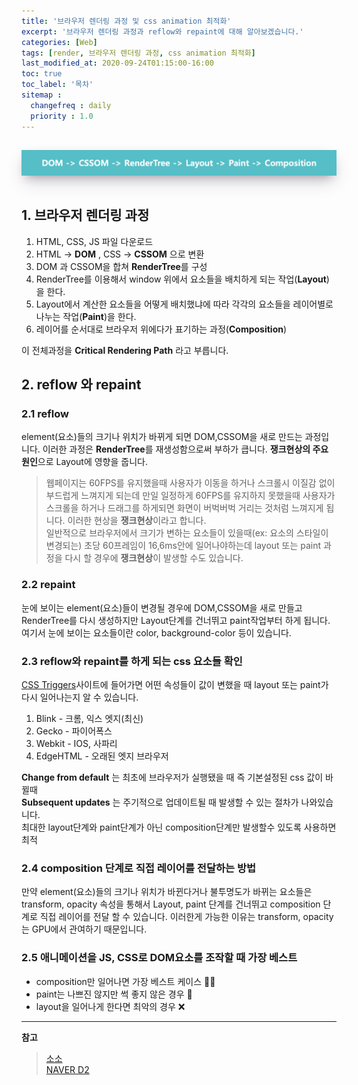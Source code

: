 ```yaml
---
title: '브라우저 렌더링 과정 및 css animation 최적화'
excerpt: '브라우저 렌더링 과정과 reflow와 repaint에 대해 알아보겠습니다.'
categories: [Web]
tags: [render, 브라우저 렌더링 과정, css animation 최적화]
last_modified_at: 2020-09-24T01:15:00-16:00
toc: true
toc_label: '목차'
sitemap :
  changefreq : daily
  priority : 1.0
---
```


  <img src='/assets/images/browserRender.png' alt='profile' style="width:600px; margin-top:15px; margin-bottom:15px; box-shadow: rgba(50, 50, 93, 0.25) 0px 13px 27px -5px, rgba(0, 0, 0, 0.3) 0px 8px 16px -8px, rgba(0, 0, 0, 0.024) 0px -6px 16px -6px;"/>

## 1. 브라우저 렌더링 과정

1. HTML, CSS, JS 파일 다운로드
2. HTML -> **DOM** , CSS -> **CSSOM** 으로 변환
3. DOM 과 CSSOM을 합쳐 **RenderTree**를 구성
4. RenderTree를 이용해서 window 위에서 요소들을 배치하게 되는 작업(**Layout**)을 한다.
5. Layout에서 계산한 요소들을 어떻게 배치했냐에 따라 각각의 요소들을 레이어별로 나누는 작업(**Paint**)을 한다.
6. 레이어를 순서대로 브라우저 위에다가 표기하는 과정(**Composition**)

이 전체과정을 **Critical Rendering Path** 라고 부릅니다.

## 2. reflow 와 repaint

### 2.1 reflow

element(요소)들의 크기나 위치가 바뀌게 되면 DOM,CSSOM을 새로 만드는 과정입니다. 이러한 과정은 **RenderTree**를 재생성함으로써 부하가 큽니다. **쟁크현상의 주요원인**으로 Layout에 영향을 줍니다.

> 웹페이지는 60FPS를 유지했을때 사용자가 이동을 하거나 스크롤시 이질감 없이 부드럽게 느껴지게 되는데 만일 일정하게 60FPS를 유지하지 못했을때 사용자가 스크롤을 하거나 드래그를 하게되면 화면이 버벅버벅 거리는 것처럼 느껴지게 됩니다. 이러한 현상을 **쟁크현상**이라고 합니다. <br>일반적으로 브라우저에서 크기가 변하는 요소들이 있을때(ex: 요소의 스타일이 변경되는) 초당 60프레임이 16,6ms안에 일어나야하는데 layout 또는 paint 과정을 다시 할 경우에 **쟁크현상**이 발생할 수도 있습니다.

### 2.2 repaint

눈에 보이는 element(요소)들이 변경될 경우에 DOM,CSSOM을 새로 만들고 RenderTree를 다시 생성하지만 Layout단계를 건너뛰고 paint작업부터 하게 됩니다.<br>
여기서 눈에 보이는 요소들이란 color, background-color 등이 있습니다.

### 2.3 reflow와 repaint를 하게 되는 css 요소들 확인

[CSS Triggers](https://csstriggers.com/)사이트에 들어가면 어떤 속성들이 값이 변했을 때 layout 또는 paint가 다시 일어나는지 알 수 있습니다.<br>

1. Blink - 크롬, 익스 엣지(최신)
2. Gecko - 파이어폭스
3. Webkit - IOS, 사파리
4. EdgeHTML - 오래된 엣지 브라우저 <br>

**Change from default** 는 최초에 브라우저가 실행됐을 때 즉 기본설정된 css 값이 바뀔때<br>
**Subsequent updates** 는 주기적으로 업데이트될 때 발생할 수 있는 절차가 나와있습니다.<br>
최대한 layout단계와 paint단계가 아닌 composition단계만 발생할수 있도록 사용하면 최적

### 2.4 composition 단계로 직접 레이어를 전달하는 방법

만약 element(요소)들의 크기나 위치가 바뀐다거나 불투명도가 바뀌는 요소들은 transform, opacity 속성을 통해서 Layout, paint 단계를 건너뛰고 composition 단계로 직접 레이어를 전달 할 수 있습니다. 이러한게 가능한 이유는 transform, opacity는 GPU에서 관여하기 때문입니다.

### 2.5 애니메이션을 JS, CSS로 DOM요소를 조작할 때 가장 베스트

- composition만 일어나면 가장 베스트 케이스 👍🏻
- paint는 나쁘진 않지만 썩 좋지 않은 경우 🔺
- layout을 일어나게 한다면 최악의 경우 ❌

---

**참고**

> [소소](https://post.naver.com/viewer/postView.nhn?volumeNo=8431285&memberNo=34176766)<br>[NAVER D2](https://d2.naver.com/helloworld/2061385)
